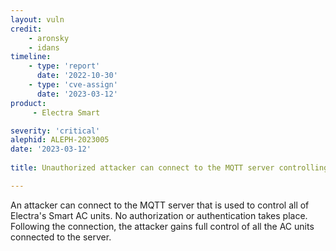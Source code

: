 ```yaml
---
layout: vuln
credit: 
    - aronsky
    - idans
timeline:
    - type: 'report'
      date: '2022-10-30'
    - type: 'cve-assign'
      date: '2023-03-12'
product:
     - Electra Smart

severity: 'critical'
alephid: ALEPH-2023005
date: '2023-03-12'
  
title: Unauthorized attacker can connect to the MQTT server controlling all of Electra's Smart AC units and gain full control of them

---
```

An attacker can connect to the MQTT server that is used to control all of Electra's Smart AC units. No authorization or authentication
takes place. Following the connection, the attacker gains full control of all the AC units connected to the server.